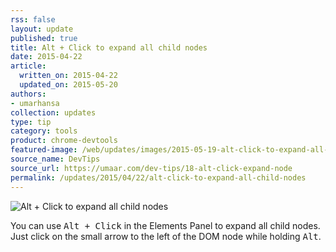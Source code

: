 ```yaml
---
rss: false
layout: update
published: true
title: Alt + Click to expand all child nodes
date: 2015-04-22
article:
  written_on: 2015-04-22
  updated_on: 2015-05-20
authors:
- umarhansa
collection: updates
type: tip
category: tools
product: chrome-devtools
featured-image: /web/updates/images/2015-05-19-alt-click-to-expand-all-child-nodes/alt-click-expand-node.gif
source_name: DevTips
source_url: https://umaar.com/dev-tips/18-alt-click-expand-node
permalink: /updates/2015/04/22/alt-click-to-expand-all-child-nodes
---
```

<img src="/web/updates/images/2015-05-19-alt-click-to-expand-all-child-nodes/alt-click-expand-node.gif" alt="Alt + Click to expand all child nodes">

You can use <kbd class="kbd">Alt + Click</kbd> in the Elements Panel to expand all child nodes. Just click on the small arrow to the left of the DOM node while holding <kbd class="kbd">Alt</kbd>.